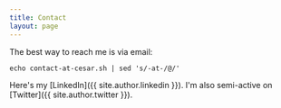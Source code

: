 ```yaml
---
title: Contact
layout: page
---
```


The best way to reach me is via email:

```shell
echo contact-at-cesar.sh | sed 's/-at-/@/'
```

Here's my [LinkedIn]({{ site.author.linkedin }}). I'm also semi-active on
[Twitter]({{ site.author.twitter }}).
